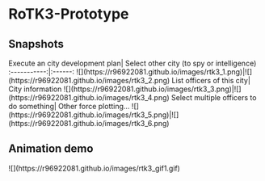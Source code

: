 # RoTK3-Prototype

<h2>Snapshots</h2> 
Execute an city development plan|  Select other city (to spy or intelligence)
:-----------:|:------:
![](https://r96922081.github.io/images/rtk3_1.png)|![](https://r96922081.github.io/images/rtk3_2.png)
List officers of this city| City information
![](https://r96922081.github.io/images/rtk3_3.png)|![](https://r96922081.github.io/images/rtk3_4.png)
Select multiple officers to do something| Other force plotting...
![](https://r96922081.github.io/images/rtk3_5.png)|![](https://r96922081.github.io/images/rtk3_6.png)

<h2>Animation demo</h2>
![](https://r96922081.github.io/images/rtk3_gif1.gif)
